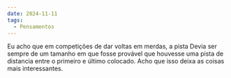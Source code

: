 ```yaml
---
date: 2024-11-11
tags:
  - Pensamentos
---
```


Eu acho que em competições de dar voltas em merdas, a pista Devia ser sempre de um tamanho em que fosse provável que houvesse uma pista de distancia entre o primeiro e último colocado. Acho que isso deixa as coisas mais interessantes.

